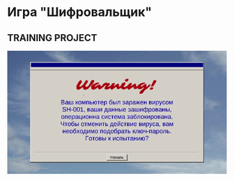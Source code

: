 # Игра "Шифровальщик"
**TRAINING PROJECT**
---
![](https://github.com/nikiveron/LockerGame/blob/main/ShortReview.gif)
